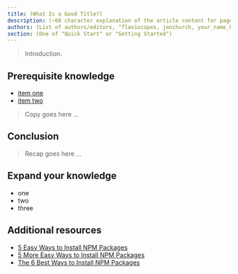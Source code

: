 ```yaml
---
title: (What Is a Good Title?)
description: (~60 character explanation of the article content for page meta data)
authors: (List of authors/editors, "flaviocopes, jonchurch, your_name_here")
section: (One of "Quick Start" or "Getting Started")
---
```

<!--
This template is for a tutorial that covers a concept. Concepts provide a high-level overview to a new topic, and answer questions like "why?" and "when?".

To use it, copy it into your page's directory and rename it to "index.md". Example: src/documentation/0029-node-event-loop/index.md. Follow the instructions contained within comments. And replace, or review, placeholder text. Before submitting the final draft remove all the extra comments from the file.

The general format for all tutorials is:

1. Introduction: Introduce the topic, tell the reader what you're going to tell them and why it's important.
2. Body: Explain the topic or concept in detail.
3. Conclusion: Review what you just said. Highlight 2-3 key points the reader should take away.

Titles for concept tutorials should be in the form of a question. e.g.) "Why use NPM?", or "What is the V8 JavaScript Engine". Or, indicate that the document provides an overview of a topic. e.g.) "An Overview of the V8 JavaScript Engine".

Change the title in the frontmatter above.
-->

<!--
The introduction should consist of a short summary of what will be covered in this tutorial. Someone should be able to read this, and the following bullet list, and know if they want to proceed with the rest of the page or not.

Add a bullet list in "students will be able to" format, e.g.:

Upon completing this tutorial you'll be able to:

- Explain what the V8 JavaScript engine is
- Understand the relationships between V8 and Node.js
- List alternatives to the V8 engine and scenarios in which you might use them
-->

> Introduction.


## Prerequisite knowledge
<!--
A bullet list, usually in the form of links to other documentation pages, that cover topics someone would need to understand already in order to full understand the concept covered here. Remove this section all together if it's not needed.
-->

- [item one](/src/documentation/0042/meaning-of-life.md)
- [item two](/src/documentation/0043/just-some-number.md)


<!--
The main body of the tutorial goes here. This is where you provide an overview of the topic. Focus on introducing, and explaining terminology, important concepts, and information that will give the reader the context required to make informed decisions about the topic.

This section should end with something that helps the reader verify they have correctly completed the task. Include a screen shot where appropriate.

Note: any included images for your article should be saved in the same directory your index.md file lives in.

e.g.:
![Don't forget an alt tag](./screenshot-1.png)

See /style-guide/0001-voice-and-tone.md for further writing guidelines.
-->

> Copy goes here ...

## Conclusion
<!--
Summarize what was just covered in one paragraph.
-->

> Recap goes here ...

## Expand your knowledge
<!--
Bullet list of 1-3 thought provoking questions intended to help the reader further their understanding of the topic by encouraging self-guided exploration. You can make cross-references to tasks in the documentation related to implementation of the concept explained in this document. Ask questions that will relate what they've just learned back to their own use-case or needs. Additionally, 
-->

- one
- two
- three

## Additional resources
<!--
Links to additional useful resources from around the web related to this topic. Make sure all links have link text showing the name of the article or page being linked to.
-->

- [5 Easy Ways to Install NPM Packages](https://example.invalid)
- [5 More Easy Ways to Install NPM Packages](https://example.invalid)
- [The 6 Best Ways to Install NPM Packages](https://example.invalid)
